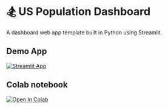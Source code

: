 # 🏂 US Population Dashboard

A dashboard web app template built in Python using Streamlit.

## Demo App

[![Streamlit App](https://static.streamlit.io/badges/streamlit_badge_black_white.svg)](https://dashboard3.streamlit.app/)

## Colab notebook
[![Open In Colab](https://colab.research.google.com/assets/colab-badge.svg)](https://github.com/dataprofessor/dashboard-v3/blob/master/US_Population.ipynb)
